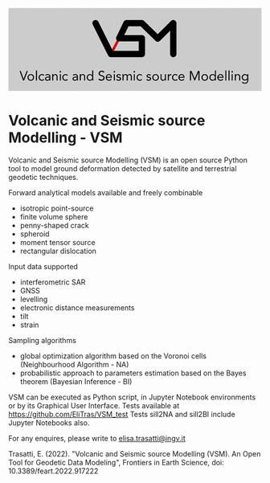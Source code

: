 ![VSM_logo](https://github.com/EliTras/VSM/blob/main/VSM/VSM_logo.gif)


# Volcanic and Seismic source Modelling - VSM

Volcanic and Seismic source Modelling (VSM) is an open source Python tool to model ground deformation detected by satellite and terrestrial geodetic techniques.

Forward analytical models available and freely combinable
- isotropic point-source
- finite volume sphere
- penny-shaped crack
- spheroid
- moment tensor source
- rectangular dislocation

Input data supported
- interferometric SAR
- GNSS
- levelling
- electronic distance measurements
- tilt
- strain

Sampling algorithms
- global optimization algorithm based on the Voronoi cells (Neighbourhood Algorithm - NA)
- probabilistic approach to parameters estimation based on the Bayes theorem (Bayesian Inference - BI)

VSM can be executed as Python script, in Jupyter Notebook environments or by its Graphical User Interface.
Tests available at https://github.com/EliTras/VSM_test
Tests sill2NA and sill2BI include Jupyter Notebooks also.

For any enquires, please write to elisa.trasatti@ingv.it

Trasatti, E. (2022). "Volcanic and Seismic source Modelling (VSM). An Open Tool for Geodetic Data Modeling", Frontiers in Earth Science, doi: 10.3389/feart.2022.917222
